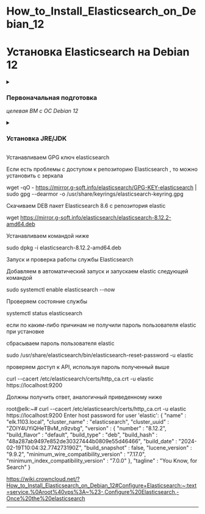 # How_to_Install_Elasticsearch_on_Debian_12

# Установка Elasticsearch на Debian 12

<details>
  <summary>

### Первоначальная подготовка

_целевая ВМ с ОС Debian 12_

  </summary>

меняем / устанавливаем hostname

hostnamectl set-hostnmae elk.1103.local

обновляем запись DNS, вносим запись 'ip hostanme' в файл /etc/hosts, если нет своего DNS сервера

echo "192.168.77.114  elk.1103.local  elk" >> /etc/hosts

,где ip адрес получаем из назначенного на интерфейсе, ip a


</details>


<details>
  <summary>

### Установка JRE/JDK

  </summary>

Open JDK 11 по умолчанию поставляется с Debian.

Обновляем индекс пакетов командой ниже

sudo apt update

Устанавливаем Java Runtime Environment (JRE)

sudo apt install default-jre

В качестве альтернативы, можно использовать Liberica JDK

Проверяем версию Java, что бы убедиться, что установка прошла успешно

java --version

</details>

Устанавливаем GPG ключ elasticsearch

Если есть проблемы с доступом к репозиторию Elasticsearch , то можно установить с зеркала

wget -qO - https://mirror.g-soft.info/elasticsearch/GPG-KEY-elasticsearch | sudo gpg --dearmor -o /usr/share/keyrings/elasticsearch-keyring.gpg

Скачиваем DEB пакет Elasticsearch 8.6 с репозитория elastic

wget https://mirror.g-soft.info/elasticsearch/elasticsearch-8.12.2-amd64.deb

Устанавливаем командой ниже

sudo dpkg -i elasticsearch-8.12.2-amd64.deb

Запуск и проверка работы службы Elasticsearch

Добавляем в автоматический запуск и запускаем elastic следующей командой

sudo systemctl enable elasticsearch --now

Проверяем состояние службы

systemctl status elasticsearch

если по каким-либо причинам не получили пароль пользователя elastic при установке

сбрасываем пароль пользователя elastic

sudo /usr/share/elasticsearch/bin/elasticsearch-reset-password -u elastic

проверяем доступ к API, используя пароль полученный выше

curl --cacert /etc/elasticsearch/certs/http_ca.crt -u elastic https://localhost:9200

Должны получить ответ, аналогичный приведенному ниже

root@elk:~# curl --cacert /etc/elasticsearch/certs/http_ca.crt -u elastic https://localhost:9200
Enter host password for user 'elastic':
{
  "name" : "elk.1103.local",
  "cluster_name" : "elasticsearch",
  "cluster_uuid" : "ZOlY4UYiQHeTBvM_n9zvbg",
  "version" : {
    "number" : "8.12.2",
    "build_flavor" : "default",
    "build_type" : "deb",
    "build_hash" : "48a287ab9497e852de30327444b0809e55d46466",
    "build_date" : "2024-02-19T10:04:32.774273190Z",
    "build_snapshot" : false,
    "lucene_version" : "9.9.2",
    "minimum_wire_compatibility_version" : "7.17.0",
    "minimum_index_compatibility_version" : "7.0.0"
  },
  "tagline" : "You Know, for Search"
}


https://wiki.crowncloud.net/?How_to_Install_Elasticsearch_on_Debian_12#Configure+Elasticsearch:~:text=service.%0Aroot%40vps%3A~%23-,Configure%20Elasticsearch,-Once%20the%20elasticsearch

</details>

---

